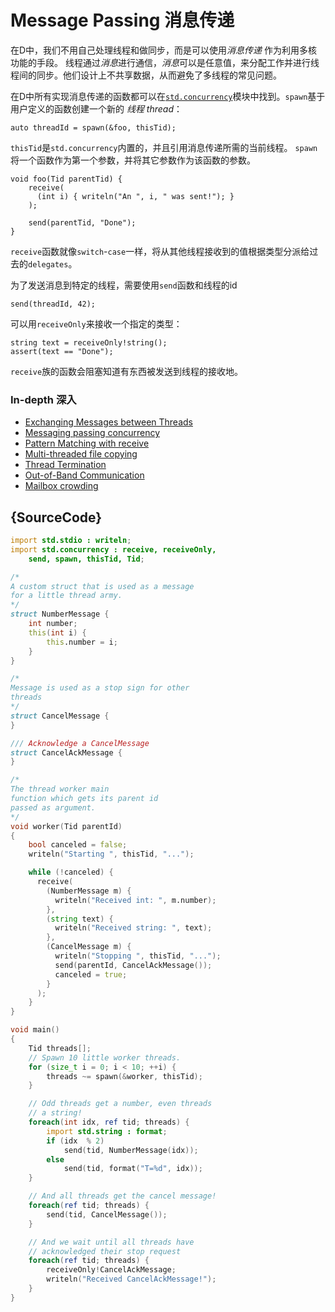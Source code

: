 # Message Passing 消息传递

在D中，我们不用自己处理线程和做同步，而是可以使用*消息传递* 作为利用多核功能的手段。 线程通过*消息*进行通信，*消息*可以是任意值，来分配工作并进行线程间的同步。他们设计上不共享数据，从而避免了多线程的常见问题。

在D中所有实现消息传递的函数都可以在[`std.concurrency`](https://dlang.org/phobos/std_concurrency.html)模块中找到。`spawn`基于用户定义的函数创建一个新的 *线程 thread*：

    auto threadId = spawn(&foo, thisTid);

`thisTid`是`std.concurrency`内置的，并且引用消息传递所需的当前线程。 `spawn`将一个函数作为第一个参数，并将其它参数作为该函数的参数。

    void foo(Tid parentTid) {
        receive(
          (int i) { writeln("An ", i, " was sent!"); }
        );
        
        send(parentTid, "Done");
    }

`receive`函数就像`switch`-`case`一样，将从其他线程接收到的值根据类型分派给过去的`delegates`。

为了发送消息到特定的线程，需要使用`send`函数和线程的id

    send(threadId, 42);

可以用`receiveOnly`来接收一个指定的类型：

    string text = receiveOnly!string();
    assert(text == "Done");

`receive`族的函数会阻塞知道有东西被发送到线程的接收地。


### In-depth 深入

- [Exchanging Messages between Threads](http://www.informit.com/articles/article.aspx?p=1609144&seqNum=5)
- [Messaging passing concurrency](http://ddili.org/ders/d.en/concurrency.html)
- [Pattern Matching with receive](http://www.informit.com/articles/article.aspx?p=1609144&seqNum=6)
- [Multi-threaded file copying](http://www.informit.com/articles/article.aspx?p=1609144&seqNum=7)
- [Thread Termination](http://www.informit.com/articles/article.aspx?p=1609144&seqNum=8)
- [Out-of-Band Communication](http://www.informit.com/articles/article.aspx?p=1609144&seqNum=9)
- [Mailbox crowding](http://www.informit.com/articles/article.aspx?p=1609144&seqNum=10)

## {SourceCode}

```d
import std.stdio : writeln;
import std.concurrency : receive, receiveOnly,
    send, spawn, thisTid, Tid;

/*
A custom struct that is used as a message
for a little thread army.
*/
struct NumberMessage {
    int number;
    this(int i) {
        this.number = i;
    }
}

/*
Message is used as a stop sign for other
threads
*/
struct CancelMessage {
}

/// Acknowledge a CancelMessage
struct CancelAckMessage {
}

/*
The thread worker main
function which gets its parent id
passed as argument.
*/
void worker(Tid parentId)
{
    bool canceled = false;
    writeln("Starting ", thisTid, "...");

    while (!canceled) {
      receive(
        (NumberMessage m) {
          writeln("Received int: ", m.number);
        },
        (string text) {
          writeln("Received string: ", text);
        },
        (CancelMessage m) {
          writeln("Stopping ", thisTid, "...");
          send(parentId, CancelAckMessage());
          canceled = true;
        }
      );
    }
}

void main()
{
    Tid threads[];
    // Spawn 10 little worker threads.
    for (size_t i = 0; i < 10; ++i) {
        threads ~= spawn(&worker, thisTid);
    }

    // Odd threads get a number, even threads
    // a string!
    foreach(int idx, ref tid; threads) {
        import std.string : format;
        if (idx  % 2)
            send(tid, NumberMessage(idx));
        else
            send(tid, format("T=%d", idx));
    }

    // And all threads get the cancel message!
    foreach(ref tid; threads) {
        send(tid, CancelMessage());
    }

    // And we wait until all threads have
    // acknowledged their stop request
    foreach(ref tid; threads) {
        receiveOnly!CancelAckMessage;
        writeln("Received CancelAckMessage!");
    }
}
```
